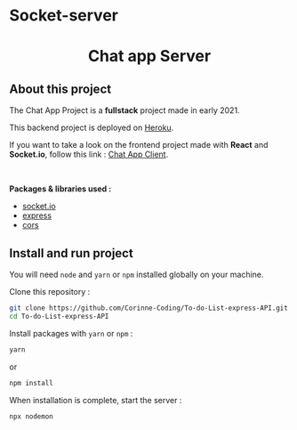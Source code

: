 # Socket-server

<h1 align="center">Chat app Server</h1>

## About this project

The Chat App Project is a **fullstack** project made in early 2021.

This backend project is deployed on [Heroku](https://www.heroku.com/).

If you want to take a look on the frontend project made with **React** and **Socket.io**, follow this link : [Chat App Client](https://github.com/Corinne-Coding/Socket-client).

<br />

**Packages & libraries used :**

- [socket.io](https://socket.io/)
- [express](https://www.npmjs.com/package/express)
- [cors](https://www.npmjs.com/package/cors)

## Install and run project

You will need `node` and `yarn` or `npm` installed globally on your machine.

Clone this repository :

```bash
git clone https://github.com/Corinne-Coding/To-do-List-express-API.git
cd To-do-List-express-API
```

Install packages with `yarn` or `npm` :

```bash
yarn
```

or

```bash
npm install
```

When installation is complete, start the server :

```bash
npx nodemon
```
